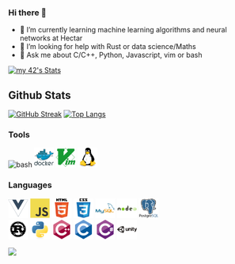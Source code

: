### Hi there 👋
- 🌱 I’m currently learning machine learning algorithms and neural networks at Hectar
- 🤔 I’m looking for help with Rust or data science/Maths
- 💬 Ask me about C/C++, Python, Javascript, vim or bash

[![my 42's Stats](https://badge42.herokuapp.com/api/stats/ygarrot)](https://github.com/JaeSeoKim/badge42)

## Github Stats
[![GitHub Streak](https://github-readme-streak-stats.herokuapp.com/?user=ygarrot&theme=synthwave)](https://git.io/streak-stats)
[![Top Langs](https://github-readme-stats.vercel.app/api/top-langs/?username=ygarrot&layout=compact&theme=synthwave)](https://github.com/ygarrot/github-readme-stats)


### Tools
<div>
<img src="https://www.vectorlogo.zone/logos/gnu_bash/gnu_bash-icon.svg" alt="bash" width="40" height="40"/>
<img src="https://raw.githubusercontent.com/devicons/devicon/master/icons/docker/docker-original-wordmark.svg" alt="docker" width="40" height="40"/>
<img src="https://raw.githubusercontent.com/devicons/devicon/master/icons/vim/vim-plain.svg" alt="postgresql" width="40" height="40"/>
<img src="https://raw.githubusercontent.com/devicons/devicon/master/icons/linux/linux-original.svg" alt="linux" width="40" height="40"/>
</div>

### Languages

<div>
<img src="https://raw.githubusercontent.com/devicons/devicon/master/icons/vuejs/vuejs-plain.svg" alt="postgresql" width="40" height="40"/>
<img src="https://raw.githubusercontent.com/devicons/devicon/master/icons/javascript/javascript-original.svg" alt="javascript" width="40" height="40"/>
<img src="https://raw.githubusercontent.com/devicons/devicon/master/icons/html5/html5-original-wordmark.svg" alt="html5" width="40" height="40"/>
<img src="https://raw.githubusercontent.com/devicons/devicon/master/icons/css3/css3-original-wordmark.svg" alt="css3" width="40" height="40"/>
<img src="https://raw.githubusercontent.com/devicons/devicon/master/icons/mysql/mysql-original-wordmark.svg" alt="mysql" width="40" height="40"/>
<img src="https://raw.githubusercontent.com/devicons/devicon/master/icons/nodejs/nodejs-original-wordmark.svg" alt="nodejs" width="40" height="40"/>
<img src="https://raw.githubusercontent.com/devicons/devicon/master/icons/postgresql/postgresql-original-wordmark.svg" alt="postgresql" width="40" height="40"/>
</div>

<div>

<img src="https://raw.githubusercontent.com/devicons/devicon/master/icons/rust/rust-plain.svg" alt="postgresql" width="40" height="40"/>
<img src="https://raw.githubusercontent.com/devicons/devicon/master/icons/python/python-original.svg" alt="postgresql" width="40" height="40"/>

<img src="https://raw.githubusercontent.com/devicons/devicon/master/icons/cplusplus/cplusplus-original.svg" alt="postgresql" width="40" height="40"/>
<img src="https://raw.githubusercontent.com/devicons/devicon/master/icons/c/c-original.svg" alt="c" width="40" height="40"/>
<img src="https://raw.githubusercontent.com/devicons/devicon/master/icons/csharp/csharp-original.svg" alt="postgresql" width="40" height="40"/>
<img src="https://raw.githubusercontent.com/devicons/devicon/master/icons/unity/unity-original-wordmark.svg" alt="postgresql" width="40" height="40"/>
</div>

![](https://komarev.com/ghpvc/?username=ygarrot&color=green&label=Views)
